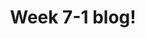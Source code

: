 ---
title: Week 7-1 blog!
published_at: 2025-04-17
snippet: Thirteenth class blog. 
disable_html_sanitization: true
allow_math: true
---